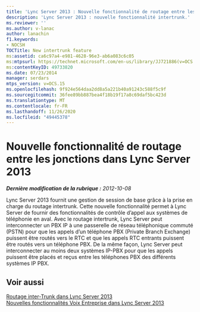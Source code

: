 ```yaml
---
title: 'Lync Server 2013 : Nouvelle fonctionnalité de routage entre les jonctions'
description: 'Lync Server 2013 : nouvelle fonctionnalité intertrunk.'
ms.reviewer: ''
ms.author: v-lanac
author: lanachin
f1.keywords:
- NOCSH
TOCTitle: New intertrunk feature
ms:assetid: ca6c97a4-e981-4628-96e3-ab6a083c6c05
ms:mtpsurl: https://technet.microsoft.com/en-us/library/JJ721886(v=OCS.15)
ms:contentKeyID: 49733820
ms.date: 07/23/2014
manager: serdars
mtps_version: v=OCS.15
ms.openlocfilehash: 9f924e564daa2dd8a5a221b40a91243c588f5c9f
ms.sourcegitcommit: 36fee89bb887bea4f18b19f17a8c69daf5bc423d
ms.translationtype: MT
ms.contentlocale: fr-FR
ms.lasthandoff: 11/26/2020
ms.locfileid: "49445378"
---
```

# <a name="new-intertrunk-feature-in-lync-server-2013"></a>Nouvelle fonctionnalité de routage entre les jonctions dans Lync Server 2013

<div data-xmlns="http://www.w3.org/1999/xhtml">

<div class="topic" data-xmlns="http://www.w3.org/1999/xhtml" data-msxsl="urn:schemas-microsoft-com:xslt" data-cs="https://msdn.microsoft.com/">

<div data-asp="https://msdn2.microsoft.com/asp">



</div>

<div id="mainSection">

<div id="mainBody">

<span> </span>

_**Dernière modification de la rubrique :** 2012-10-08_

Lync Server 2013 fournit une gestion de session de base grâce à la prise en charge du routage intertrunk. Cette nouvelle fonctionnalité permet à Lync Server de fournir des fonctionnalités de contrôle d’appel aux systèmes de téléphonie en aval. Avec le routage intertrunk, Lync Server peut interconnecter un PBX IP à une passerelle de réseau téléphonique commuté (PSTN) pour que les appels d’un téléphone PBX (Private Branch Exchange) puissent être routés vers le RTC et que les appels RTC entrants puissent être routés vers un téléphone PBX. De la même façon, Lync Server peut interconnecter au moins deux systèmes IP-PBX pour que les appels puissent être placés et reçus entre les téléphones PBX des différents systèmes IP PBX.

<div>

## <a name="see-also"></a>Voir aussi


[Routage inter-Trunk dans Lync Server 2013](lync-server-2013-inter-trunk-routing.md)  
[Nouvelles fonctionnalités Voix Entreprise dans Lync Server 2013](lync-server-2013-new-enterprise-voice-features.md)  
  

</div>

</div>

<span> </span>

</div>

</div>

</div>

